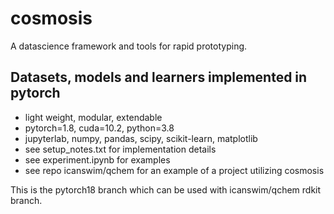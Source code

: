 # cosmosis
A datascience framework and tools for rapid prototyping.

## Datasets, models and learners implemented in pytorch
* light weight, modular, extendable
* pytorch=1.8, cuda=10.2, python=3.8
* jupyterlab, numpy, pandas, scipy, scikit-learn, matplotlib
* see setup_notes.txt for implementation details
* see experiment.ipynb for examples
* see repo icanswim/qchem for an example of a project utilizing cosmosis
  
This is the pytorch18 branch which can be used with icanswim/qchem rdkit branch.


